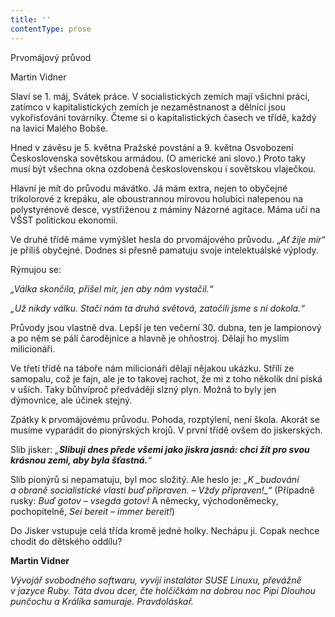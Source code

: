 ```yaml
---
title: ''
contentType: prose
---
```


<section>

Prvomájový průvod

Martin Vidner

Slaví se 1. máj, Svátek práce. V socialistických zemích mají všichni práci, zatímco v kapitalistických zemích je nezaměstnanost a dělníci jsou vykořisťováni továrníky. Čteme si o kapitalistických časech ve třídě, každý na lavici Malého Bobše.

Hned v závěsu je 5. května Pražské povstání a 9. května Osvo­bození Československa sovětskou armádou. (O americké ani slovo.) Proto taky musí být všechna okna ozdobená československou i sovětskou vlaječkou.

Hlavní je mít do průvodu mávátko. Já mám extra, nejen to obyčejné trikolorové z krepáku, ale oboustrannou mírovou holubici nalepenou na polystyrénové desce, vystřiženou z máminy Názorné agitace. Máma učí na VŠST politickou ekonomii.

Ve druhé třídě máme vymýšlet hesla do prvomájového průvodu. „_Ať žije mír_“ je příliš obyčejné. Dodnes si přesně pamatuju svoje intelektuálské výplody.

Rýmujou se:

_„Válka skončila, přišel mír, jen aby nám vystačil.“_

_„Už nikdy válku. Stačí nám ta druhá světová, zatočili jsme s ní dokola.“_

Průvody jsou vlastně dva. Lepší je ten večerní 30. dubna, ten je lampionový a po něm se pálí čarodějnice a hlavně je ohňostroj. Dělají ho myslím milicionáři.

Ve třetí třídě na táboře nám milicionáři dělají nějakou ukázku. Střílí ze samopalu, což je fajn, ale je to takovej rachot, že mi z toho několik dní píská v uších. Taky bůhvíproč předvádějí slzný plyn. Možná to byly jen dýmovnice, ale účinek stejný.

Zpátky k prvomájovému průvodu. Pohoda, rozptýlení, není škola. Akorát se musíme vyparádit do pionýrských krojů. V první třídě ovšem do jiskerských.

Slib jisker: _„__Slibuji dnes přede všemi jako jiskra jasná: chci žít pro svou krásnou zemi, aby byla šťastná.__“_

Slib pionýrů si nepamatuju, byl moc složitý. Ale heslo je: _„__K_ _budování a obraně socialistické vlasti buď připraven. – Vždy připraven!__“_ (Případně rusky: _Buď gotov – vsegda gotov!_ A německy, východoněmecky, pochopitelně, _Sei bereit – immer bereit!_)

Do Jisker vstupuje celá třída kromě jedné holky. Nechápu ji. Copak nechce chodit do dětského oddílu?

</section>

<section>

**Martin Vidner**

_Vývojář svobodného softwaru, vyvíjí instalátor SUSE Linuxu, převážně v jazyce Ruby. Táta dvou dcer, čte holčičkám na dobrou noc Pipi Dlouhou punčochu a Králíka samuraje. Pravdoláskař._

</section>
